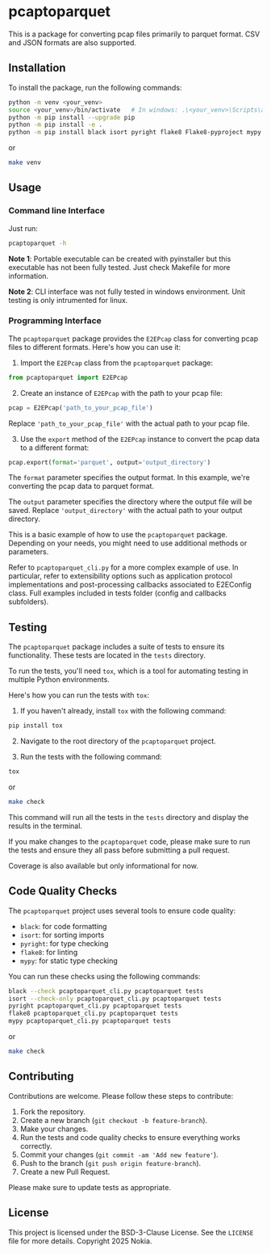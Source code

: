 # pcaptoparquet

This is a package for converting pcap files primarily to parquet format. CSV and JSON formats are also supported.

## Installation

To install the package, run the following commands:

```sh
python -m venv <your_venv>
source <your_venv>/bin/activate   # In windows: .\<your_venv>\Scripts\activate 
python -m pip install --upgrade pip
python -m pip install -e .
python -m pip install black isort pyright flake8 Flake8-pyproject mypy tox coverage build twine
```

or

```sh
make venv
```

## Usage

### Command line Interface
Just run: 

```sh
pcaptoparquet -h
```

**Note 1**: Portable executable can be created with pyinstaller but this executable has not been fully tested. Just check Makefile for more information.

**Note 2**: CLI interface was not fully tested in windows environment. Unit testing is only intrumented for linux.

### Programming Interface

The `pcaptoparquet` package provides the `E2EPcap` class for converting pcap files to different formats. Here's how you can use it:

1. Import the `E2EPcap` class from the `pcaptoparquet` package:

```python
from pcaptoparquet import E2EPcap
```

2. Create an instance of `E2EPcap` with the path to your pcap file:

```python
pcap = E2EPcap('path_to_your_pcap_file')
```

Replace `'path_to_your_pcap_file'` with the actual path to your pcap file.

3. Use the `export` method of the `E2EPcap` instance to convert the pcap data to a different format:

```python
pcap.export(format='parquet', output='output_directory')
```

The `format` parameter specifies the output format. In this example, we're converting the pcap data to parquet format.

The `output` parameter specifies the directory where the output file will be saved. Replace `'output_directory'` with the actual path to your output directory.

This is a basic example of how to use the `pcaptoparquet` package. Depending on your needs, you might need to use additional methods or parameters.

Refer to `pcaptoparquet_cli.py` for a more complex example of use. In particular, refer to extensibility options such as application protocol implementations and post-processing callbacks associated to E2EConfig class. Full examples included in tests folder (config and callbacks subfolders).


## Testing

The `pcaptoparquet` package includes a suite of tests to ensure its functionality. These tests are located in the `tests` directory.

To run the tests, you'll need `tox`, which is a tool for automating testing in multiple Python environments.

Here's how you can run the tests with `tox`:

1. If you haven't already, install `tox` with the following command:

```bash
pip install tox
```

2. Navigate to the root directory of the `pcaptoparquet` project.

3. Run the tests with the following command:

```bash
tox
```

or

```sh
make check
```

This command will run all the tests in the `tests` directory and display the results in the terminal.

If you make changes to the `pcaptoparquet` code, please make sure to run the tests and ensure they all pass before submitting a pull request.

Coverage is also available but only informational for now.

## Code Quality Checks

The `pcaptoparquet` project uses several tools to ensure code quality:

- `black`: for code formatting
- `isort`: for sorting imports
- `pyright`: for type checking
- `flake8`: for linting
- `mypy`: for static type checking

You can run these checks using the following commands:

```sh
black --check pcaptoparquet_cli.py pcaptoparquet tests
isort --check-only pcaptoparquet_cli.py pcaptoparquet tests
pyright pcaptoparquet_cli.py pcaptoparquet tests
flake8 pcaptoparquet_cli.py pcaptoparquet tests
mypy pcaptoparquet_cli.py pcaptoparquet tests
```

or

```sh
make check
```


## Contributing

Contributions are welcome. Please follow these steps to contribute:

1. Fork the repository.
2. Create a new branch (`git checkout -b feature-branch`).
3. Make your changes.
4. Run the tests and code quality checks to ensure everything works correctly.
5. Commit your changes (`git commit -am 'Add new feature'`).
6. Push to the branch (`git push origin feature-branch`).
7. Create a new Pull Request.

Please make sure to update tests as appropriate.

## License
This project is licensed under the BSD-3-Clause License. See the `LICENSE` file for more details. Copyright 2025 Nokia.